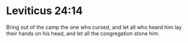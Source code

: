 # Leviticus 24:14

Bring out of the camp the one who cursed, and let all who heard him lay their hands on his head, and let all the congregation stone him.
